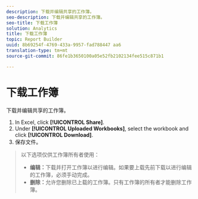 ```yaml
---
description: 下载并编辑共享的工作簿。
seo-description: 下载并编辑共享的工作簿。
seo-title: 下载工作簿
solution: Analytics
title: 下载工作簿
topic: Report Builder
uuid: 8b69254f-4769-433a-9957-fad788447 aa6
translation-type: tm+mt
source-git-commit: 86fe1b3650100a05e52fb2102134fee515c871b1

---
```



# 下载工作簿

下载并编辑共享的工作簿。

1. In Excel, click **[!UICONTROL Share]**.
1. Under **[!UICONTROL Uploaded Workbooks]**, select the workbook and click **[!UICONTROL Download]**.
1. 保存文件。
>以下选项仅供工作簿所有者使用：
>
>* **编辑：**&#x200B;下载并打开工作簿以进行编辑。如果要上载先前下载以进行编辑的工作簿，必须手动完成。
>* **删除：**&#x200B;允许您删除已上载的工作簿。只有工作簿的所有者才能删除工作簿。
>


